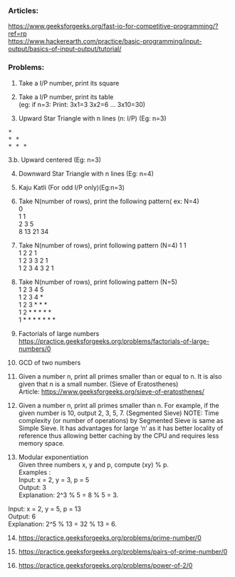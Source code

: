 ### Articles: 
https://www.geeksforgeeks.org/fast-io-for-competitive-programming/?ref=rp  
https://www.hackerearth.com/practice/basic-programming/input-output/basics-of-input-output/tutorial/  

### Problems:   
1.	Take a I/P number, print its square  

2.	Take a I/P number, print its table  
     (eg: if n=3: Print: 3x1=3 3x2=6 ... 3x10=30)  
     
3.	Upward Star Triangle with n lines (n: I/P) (Eg: n=3)  
<pre>
*  
* *  
* * *  
</pre>
 
3.b. Upward centered (Eg: n=3)  
 
     
4.	Downward Star Triangle with n lines (Eg: n=4)  

     
5.	Kaju Katli (For odd I/P only)(Eg:n=3)     


6.	Take N(number of rows), print the following pattern( ex: N=4)  
     0  
     1 1  
     2 3 5  
     8 13 21 34  
    
7.	Take N(number of rows), print following pattern (N=4) 
     1           1    
     1 2       2 1  
     1 2 3   3 2 1    
     1 2 3 4 3 2 1  
    
8.	Take N(number of rows), print following pattern (N=5)  
     1 2 3 4 5  
     1 2 3 4 *  
     1 2 3 * * *  
     1 2 * * * * *  
     1 * * * * * * *  
    
9.	Factorials of large numbers  
https://practice.geeksforgeeks.org/problems/factorials-of-large-numbers/0  

10.	GCD of two numbers  

11.	Given a number n, print all primes smaller than or equal to n. It is also given that n is a small number. (Sieve of Eratosthenes)  
Article: https://www.geeksforgeeks.org/sieve-of-eratosthenes/   

12.	Given a number n, print all primes smaller than n. For example, if the given number is 10, output 2, 3, 5, 7. (Segmented Sieve)
NOTE: Time complexity (or number of operations) by Segmented Sieve is same as Simple Sieve. It has advantages for large ‘n’ as it has better locality of reference thus allowing better caching by the CPU and requires less memory space.  

13.	Modular exponentiation   
Given three numbers x, y and p, compute (xy) % p.  
Examples :  
Input:  x = 2, y = 3, p = 5  
Output: 3  
Explanation: 2^3 % 5 = 8 % 5 = 3.  

Input:  x = 2, y = 5, p = 13    
Output: 6    
Explanation: 2^5 % 13 = 32 % 13 = 6.    

14.	https://practice.geeksforgeeks.org/problems/prime-number/0   

15.	https://practice.geeksforgeeks.org/problems/pairs-of-prime-number/0  
 
16.	https://practice.geeksforgeeks.org/problems/power-of-2/0  
